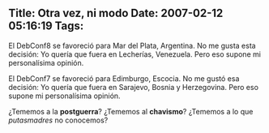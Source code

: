 Title: Otra vez, ni modo
Date: 2007-02-12 05:16:19
Tags: 
---
<p>El DebConf8 se favoreció para Mar del Plata, Argentina. No me gusta esta decisión: Yo quería que fuera en Lecherías, Venezuela. Pero eso supone mi personalísima opinión.</p>

<p>El DebConf7 se favoreció para Edimburgo, Escocia. No me gustó esa decisión: Yo quería que fuera en Sarajevo, Bosnia y Herzegovina. Pero eso supone mi personalísima opinión.</p>

<p>¿Tememos a la <strong>postguerra</strong>? ¿Tememos al <strong>chavismo</strong>? ¿Tememos a lo que <em>putasmadres</em> no conocemos?</p>
